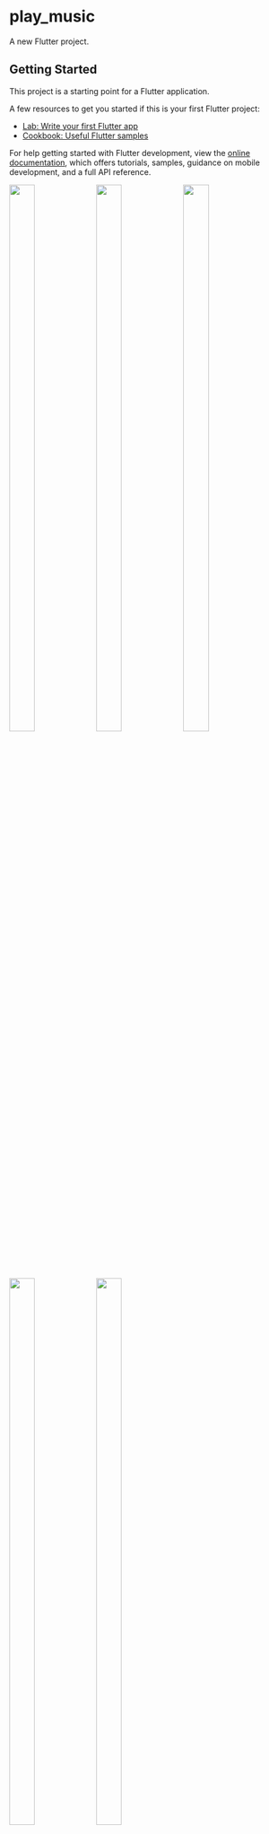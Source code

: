 # play_music

A new Flutter project.

## Getting Started

This project is a starting point for a Flutter application.

A few resources to get you started if this is your first Flutter project:

- [Lab: Write your first Flutter app](https://docs.flutter.dev/get-started/codelab)
- [Cookbook: Useful Flutter samples](https://docs.flutter.dev/cookbook)

For help getting started with Flutter development, view the
[online documentation](https://docs.flutter.dev/), which offers tutorials,
samples, guidance on mobile development, and a full API reference.

<p>
  
  <img src="https://github.com/Flutter2616/play_music/assets/124335197/24fe6528-a043-499a-9c40-2b9d0b338b7e" height="50%" width="30%">
  <img src="https://github.com/Flutter2616/play_music/assets/124335197/c7b55662-ac76-4cb7-832f-943e32f9683f" height="50%" width="30%">
  <img src="https://github.com/Flutter2616/play_music/assets/124335197/0ec20973-f921-4651-8e6e-e97b6344626f" height="50%" width="30%">
  <img src="https://github.com/Flutter2616/play_music/assets/124335197/c03c2686-2dcc-4fe7-8986-4f5c91a6a5a8" height="50%" width="30%">
  <img src="https://github.com/Flutter2616/play_music/assets/124335197/2598a317-7d12-46d8-92ed-fed9d633ac57" height="50%" width="30%">
  
  
  </p>
